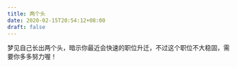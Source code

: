 ```yaml
---
title: 两个头
date: 2020-02-15T20:54:12+08:00
draft: false
---
```


梦见自己长出两个头，暗示你最近会快速的职位升迁，不过这个职位不大稳固，需要你多多努力喔！